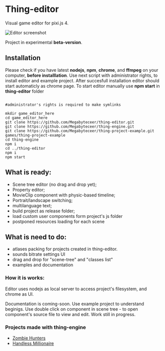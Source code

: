# Thing-editor

Visual game editor for pixi.js 4.

![Editor screenshot](https://raw.githubusercontent.com/Megabyteceer/thing-editor/master/img/screenshots/thing-editor.jpg)

Project in experimental **beta-version**.

## Installation

Please check if you have latest **nodejs**, **npm**, **chrome**, and **ffmpeg** on your computer, **before installlation**.
Use next script with administrator rights, to install editor and example project.
After succesfull installation editor should start automaticly as chrome page.
To start editor manually use **npm start** in **thing-editor** folder

```

#administrator's rights is required to make symlinks

mkdir game_editor_here
cd game_editor_here
git clone https://github.com/Megabyteceer/thing-editor.git
git clone https://github.com/Megabyteceer/thing-engine.git
git clone https://github.com/Megabyteceer/thing-project-example.git games/thing-project-example
cd thing-engine
npm i
cd ../thing-editor
npm i
npm start

```

## What is ready:
 - Scene tree editor (no drag and drop yet);
 - Property editor;
 - MovieClip component with physic-based timeline;
 - Portrait/landscape switching;
 - multilanguage text;
 - build project as release folder;
 - load custom user components form project's js folder
 - postponed resources loading for each scene

## What is need to do:
 - atlases packing for projects created in thing-editor.
 - sounds bitrate settings UI
 - drag and drop for "scene-tree" and "classes list"
 - examples and documentation
 
### How it is works:
Editor uses nodejs as local server to access project's filesystem, and chrome as UI.

Documentation is coming-soon. Use example project to understand beginigs.
Use double click on component in scene tree - to open component's source file to view and edit.
Work still in progress.

### Projects made with thing-engine
 - [Zombie Hunters](http://zh.pixel-cave.com)
 - [Handless Millionaire](http://hm.pixel-cave.com)
